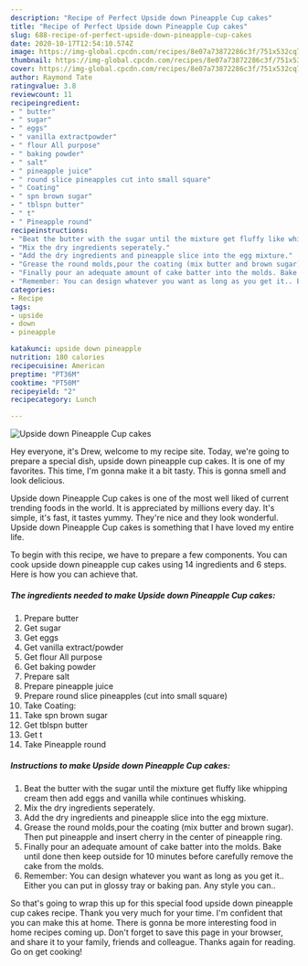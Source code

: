 ```yaml
---
description: "Recipe of Perfect Upside down Pineapple Cup cakes"
title: "Recipe of Perfect Upside down Pineapple Cup cakes"
slug: 688-recipe-of-perfect-upside-down-pineapple-cup-cakes
date: 2020-10-17T12:54:10.574Z
image: https://img-global.cpcdn.com/recipes/8e07a73872286c3f/751x532cq70/upside-down-pineapple-cup-cakes-recipe-main-photo.jpg
thumbnail: https://img-global.cpcdn.com/recipes/8e07a73872286c3f/751x532cq70/upside-down-pineapple-cup-cakes-recipe-main-photo.jpg
cover: https://img-global.cpcdn.com/recipes/8e07a73872286c3f/751x532cq70/upside-down-pineapple-cup-cakes-recipe-main-photo.jpg
author: Raymond Tate
ratingvalue: 3.8
reviewcount: 11
recipeingredient:
- " butter"
- " sugar"
- " eggs"
- " vanilla extractpowder"
- " flour All purpose"
- " baking powder"
- " salt"
- " pineapple juice"
- " round slice pineapples cut into small square"
- " Coating"
- " spn brown sugar"
- " tblspn butter"
- " t"
- " Pineapple round"
recipeinstructions:
- "Beat the butter with the sugar until the mixture get fluffy like whipping cream then add eggs and vanilla while continues whisking."
- "Mix the dry ingredients seperately."
- "Add the dry ingredients and pineapple slice into the egg mixture."
- "Grease the round molds,pour the coating (mix butter and brown sugar). Then put pineapple and insert cherry in the center of pineapple ring."
- "Finally pour an adequate amount of cake batter into the molds. Bake until done then keep outside for 10 minutes before carefully remove the cake from the molds."
- "Remember: You can design whatever you want as long as you get it.. Either you can put in glossy tray or baking pan. Any style you can.."
categories:
- Recipe
tags:
- upside
- down
- pineapple

katakunci: upside down pineapple 
nutrition: 180 calories
recipecuisine: American
preptime: "PT36M"
cooktime: "PT50M"
recipeyield: "2"
recipecategory: Lunch

---
```



![Upside down Pineapple Cup cakes](https://img-global.cpcdn.com/recipes/8e07a73872286c3f/751x532cq70/upside-down-pineapple-cup-cakes-recipe-main-photo.jpg)

Hey everyone, it's Drew, welcome to my recipe site. Today, we're going to prepare a special dish, upside down pineapple cup cakes. It is one of my favorites. This time, I'm gonna make it a bit tasty. This is gonna smell and look delicious.



Upside down Pineapple Cup cakes is one of the most well liked of current trending foods in the world. It is appreciated by millions every day. It's simple, it's fast, it tastes yummy. They're nice and they look wonderful. Upside down Pineapple Cup cakes is something that I have loved my entire life.


To begin with this recipe, we have to prepare a few components. You can cook upside down pineapple cup cakes using 14 ingredients and 6 steps. Here is how you can achieve that.

<!--inarticleads1-->

##### The ingredients needed to make Upside down Pineapple Cup cakes:

1. Prepare  butter
1. Get  sugar
1. Get  eggs
1. Get  vanilla extract/powder
1. Get  flour All purpose
1. Get  baking powder
1. Prepare  salt
1. Prepare  pineapple juice
1. Prepare  round slice pineapples (cut into small square)
1. Take  Coating:
1. Take  spn brown sugar
1. Get  tblspn butter
1. Get  t
1. Take  Pineapple round




<!--inarticleads2-->

##### Instructions to make Upside down Pineapple Cup cakes:

1. Beat the butter with the sugar until the mixture get fluffy like whipping cream then add eggs and vanilla while continues whisking.
1. Mix the dry ingredients seperately.
1. Add the dry ingredients and pineapple slice into the egg mixture.
1. Grease the round molds,pour the coating (mix butter and brown sugar). Then put pineapple and insert cherry in the center of pineapple ring.
1. Finally pour an adequate amount of cake batter into the molds. Bake until done then keep outside for 10 minutes before carefully remove the cake from the molds.
1. Remember: You can design whatever you want as long as you get it.. Either you can put in glossy tray or baking pan. Any style you can..




So that's going to wrap this up for this special food upside down pineapple cup cakes recipe. Thank you very much for your time. I'm confident that you can make this at home. There is gonna be more interesting food in home recipes coming up. Don't forget to save this page in your browser, and share it to your family, friends and colleague. Thanks again for reading. Go on get cooking!
